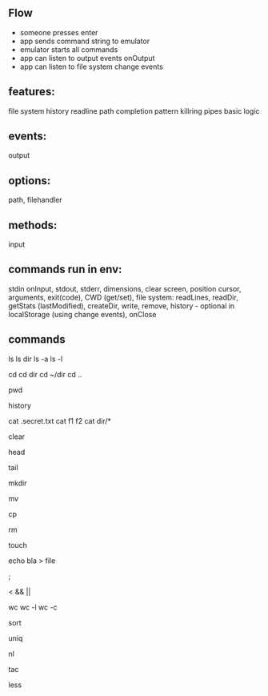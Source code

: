 ## Flow
- someone presses enter
- app sends command string to emulator
- emulator starts all commands
- app can listen to output events onOutput
- app can listen to file system change events


## features:

file system
history
readline
path
completion
pattern
killring
pipes
basic logic


## events:
output

## options:
path, filehandler

## methods:
input

## commands run in env:
stdin onInput, stdout, stderr,
dimensions,
clear screen,
position cursor,
arguments,
exit(code),
CWD (get/set),
file system: readLines, readDir, getStats (lastModified), createDir, write, remove,
history - optional in localStorage (using change events),
onClose

## commands

ls
ls dir
ls -a
ls -l

cd
cd dir
cd ~/dir
cd ..

pwd

history

cat .secret.txt
cat f1 f2
cat dir/*

clear

head

tail

mkdir

mv

cp

rm

touch

echo bla > file

;
>
>>>
<
&&
||

wc
wc -l
wc -c

sort

uniq

nl

tac

less